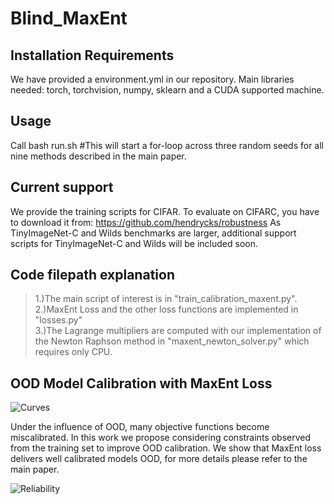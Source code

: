 # Blind_MaxEnt
##  Installation Requirements
We have provided a environment.yml in our repository. 
Main libraries needed: torch, torchvision, numpy, sklearn and a CUDA supported machine.
## Usage
Call bash run.sh #This will start a for-loop across three random seeds for all nine methods described in the main paper.

## Current support ##
We provide the training scripts for CIFAR.
To evaluate on CIFARC, you have to download it from: https://github.com/hendrycks/robustness
As TinyImageNet-C and Wilds benchmarks are larger, additional support scripts for TinyImageNet-C and Wilds will be included soon.

## Code filepath explanation 
>1.)The main script of interest is in "train_calibration_maxent.py". \
>2.)MaxEnt Loss and the other loss functions are implemented in "losses.py"\
>3.)The Lagrange multipliers are computed with our implementation of the Newton Raphson method in "maxent_newton_solver.py" which requires only CPU.

## OOD Model Calibration with MaxEnt Loss
![Curves](https://github.com/dexterdley/Blind_MaxEnt/blob/main/figures/cifarc_plots.png)

Under the influence of OOD, many objective functions become miscalibrated. In this work we propose considering constraints observed from the training set to improve OOD calibration. We show that MaxEnt loss delivers well calibrated models OOD, for more details please refer to the main paper.

![Reliability](https://github.com/dexterdley/Blind_MaxEnt/blob/main/figures/cifarc_bin_strength_reliability.png)
